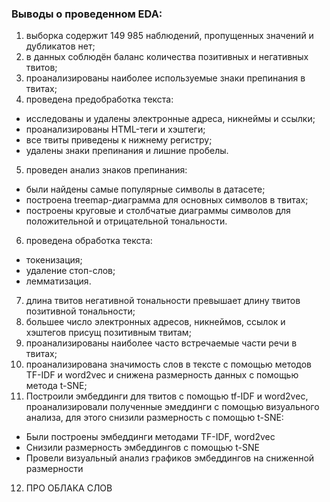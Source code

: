 ### Выводы о проведенном EDA:
1. выборка содержит 149 985 наблюдений, пропущенных значений и дубликатов нет;
2. в данных соблюдён баланс количества позитивных и негативных твитов;
3. проанализированы наиболее используемые знаки препинания в твитах;
4. проведена предобработка текста:
- исследованы и удалены электронные адреса, никнеймы и ссылки;
- проанализированы HTML-теги и хэштеги;
- все твиты приведены к нижнему регистру;
- удалены знаки препинания и лишние пробелы.
5. проведен анализ знаков препинания:
- были найдены самые популярные символы в датасете;
- построена treemap-диаграмма для основных символов в твитах;
- построены круговые и столбчатые диаграммы символов для положительной и отрицательной тональности.
6. проведена обработка текста:
- токенизация;
- удаление стоп-слов;
- лемматизация.
7. длина твитов негативной тональности превышает длину твитов позитивной тональности;
8. большее число электронных адресов, никнеймов, ссылок и хэштегов присущ позитивным твитам;
9. проанализированы наиболее часто встречаемые части речи в твитах;
10. проанализирована значимость слов в тексте с помощью методов TF-IDF и word2vec и снижена размерность данных с помощью метода t-SNE;
11. Построили эмбеддинги для твитов с помощью tf-IDF и word2vec, проанализировали полученные эмеддинги с помощью визуального анализа, для этого снизили размерность с помощью t-SNE:
- Были построены эмбеддинги методами TF-IDF, word2vec 
- Снизили размерность эмбеддингов с помощью t-SNE
- Провели визуальный анализ графиков эмбеддингов на сниженной размерности
12. ПРО ОБЛАКА СЛОВ
  
